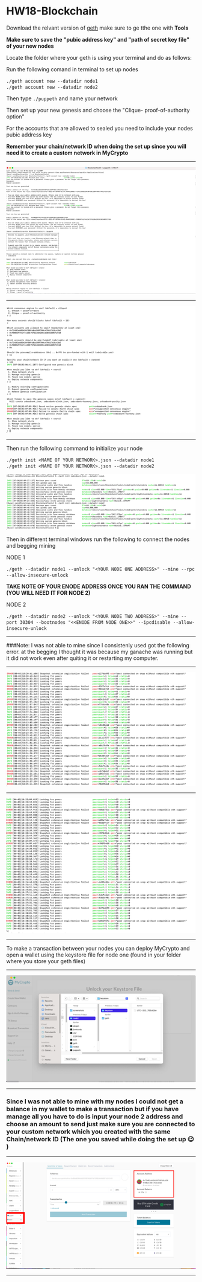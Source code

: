 # HW18-Blockchain

Download the relvant version of [geth]( https://geth.ethereum.org/downloads/)  make sure to ge tthe one with **Tools**

**Make sure to save the "pubic address key" and "path of secret key file" of your new nodes**

Locate the folder where your geth is using your terminal and do as follows:

Run the following comand in terminal to set up nodes 

```
./geth account new --datadir node1
./geth account new --datadir node2

```

Then type ``` ./puppeth ``` and name your network

Then set up your new genesis and choose the "Clique- proof-of-authority option"

For the accounts that are allowed to sealed you need to include your nodes pubic address key

**Remember your chain/network ID when doing the set up since you will need it to create a custom network in MyCrypto**

---
![Set_up](screenshots/zebrabank1.png)

---

![Set_up](screenshots/zebrabankgenesissetup2.png)

---

Then run the following command to initialize your node 

```
./geth init <NAME OF YOUR NETWORK>.json --datadir node1
./geth init <NAME OF YOUR NETWORK>.json --datadir node2

```

![Node_init](screenshots/zebra3.png)

Then in different terminal windows run the following to connect the nodes and begging mining 

NODE 1 
```
./geth --datadir node1 --unlock "<YOUR NODE ONE ADDRESS>" --mine --rpc --allow-insecure-unlock

```
**TAKE NOTE OF YOUR ENODE ADDRESS ONCE YOU RAN THE COMMAND (YOU WILL NEED IT FOR NODE 2)**

NODE 2 
```
./geth --datadir node2 --unlock "<YOUR NODE TWO ADDRESS>" --mine --port 30304 --bootnodes "<<ENODE FROM NODE ONE>>" --ipcdisable --allow-insecure-unlock

```
---
###Note:
I was not able to mine since I consistenly used got the following error.
at the begging I thought it was because my ganache was running but it did not work even after quiting it or restarting my computer.

---
![Node1_error](screenshots/node1err.png)

---

![Node2_error](screenshots/node2err.png)

---

To make a transaction between your nodes you can deploy MyCrypto and open a wallet using the keystore file for node one (found in your folder where you store your geth files)

---
![using_keystore_file](screenshots/zebraloginwkeystore.png)

---

### Since I was not able to mine with my nodes I could not get a balance in my wallet to make a transaction but if you have manage all you have to do is input your node 2 address and choose an amount to send just make sure you are connected to your custom network which you created with the same Chain/network ID (The one you saved while doing the set up :wink: )

---
![Connected_to_custome](screenshots/zebramycrypto.png)

---
